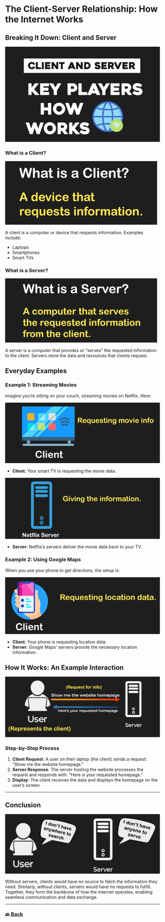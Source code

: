 # **The Client-Server Relationship: How the Internet Works**

## **Breaking It Down: Client and Server**

![05.png](img/05.png)

### **What is a Client?**

![06.png](img/06.png)

A client is a computer or device that requests information. Examples include:

* Laptops  
* Smartphones  
* Smart TVs

### **What is a Server?**

![07.png](img/07.png)

A server is a computer that provides or "serves" the requested information to the client. Servers store the data and resources that clients request.


## **Everyday Examples**

### **Example 1: Streaming Movies**

Imagine you’re sitting on your couch, streaming movies on Netflix. Here:

![08.png](img/08.png)

* **Client**: Your smart TV is requesting the movie data.
 
![09.png](img/09.png)

* **Server**: Netflix’s servers deliver the movie data back to your TV.

### **Example 2: Using Google Maps**

When you use your phone to get directions, the setup is:

![10.png](img/10.png)

* **Client**: Your phone is requesting location data.  
* **Server**: Google Maps’ servers provide the necessary location information.

## **How It Works: An Example Interaction**

![11.png](img/11.png)

### **Step-by-Step Process**

1. **Client Request**: A user on their laptop (the client) sends a request: “Show me the website homepage.”  
2. **Server Response**: The server hosting the website processes the request and responds with: “Here is your requested homepage.”  
3. **Display**: The client receives the data and displays the homepage on the user’s screen.

---
## **Conclusion**

![12.png](img/12.png)

Without servers, clients would have no source to fetch the information they need. Similarly, without clients, servers would have no requests to fulfill. Together, they form the backbone of how the internet operates, enabling seamless communication and data exchange.


---

### 🔙 [Back](../README.md)